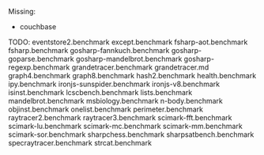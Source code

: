 Missing:
* couchbase

TODO:
eventstore2.benchmark
except.benchmark
fsharp-aot.benchmark
fsharp.benchmark
gosharp-fannkuch.benchmark
gosharp-goparse.benchmark
gosharp-mandelbrot.benchmark
gosharp-regexp.benchmark
grandetracer.benchmark
grandetracer.md
graph4.benchmark
graph8.benchmark
hash2.benchmark
health.benchmark
ipy.benchmark
ironjs-sunspider.benchmark
ironjs-v8.benchmark
isinst.benchmark
lcscbench.benchmark
lists.benchmark
mandelbrot.benchmark
msbiology.benchmark
n-body.benchmark
objinst.benchmark
onelist.benchmark
perimeter.benchmark
raytracer2.benchmark
raytracer3.benchmark
scimark-fft.benchmark
scimark-lu.benchmark
scimark-mc.benchmark
scimark-mm.benchmark
scimark-sor.benchmark
sharpchess.benchmark
sharpsatbench.benchmark
specraytracer.benchmark
strcat.benchmark
